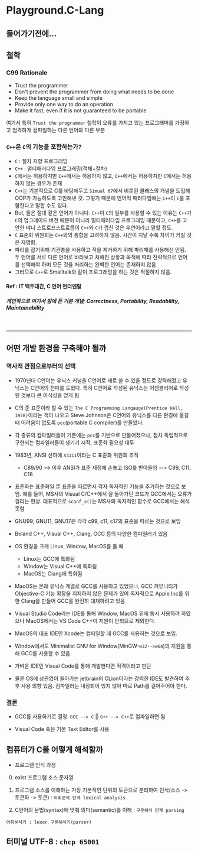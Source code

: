 # Playground.C-Lang

## 들어가기전에...

## 철학

### C99 Rationale

 - Trust the programmer
 - Don't prevent the programmer from doing what needs to be done
 - Keep the language small and simple
 - Provide only one way to do an operation
 - Make it fast, even if it is not guaranteed to be portable

여기서 특히 `Trust the programmer` 철학이 오류를 가지고 있는 프로그래머를 가정하고 엄격하게 컴파일하는 다른 언어와 다른 부분

### `C++`은 `C`의 기능을 포함하는가?

 - `C` : 절차 지향 프로그래밍
 - `C++` : 멀티패러다임 프로그래밍(객체+절차)
 - `C`에서는 허용하지만 `C++`에서는 허용하지 않고, `C++`에서는 허용하지만 `C`에서는 허용하지 않는 경우가 존재
 - `C++`는 기본적으로 C를 바탕에두고 `Simual 67`에서 비롯된 클래스의 개념을 도입해 OOP가 가능하도록 고안해낸 것. 그렇기 때문에 언어적 패러다임에는 `C++`이 `C`를 포함한다고 말할 수도 있다.
 - But, 둘은 절대 같은 언어가 아니다. `C++`이 `C`의 일부를 사용할 수 있는 이유는 `C++`가 `C`의 업그레이드 버전 때문이 아니라 멀티패러다임 프로그래밍 때문이고, `C++`를 고안한 뱌니 스트로프스트로웁이 `C++`와 `C`가 겹친 것은 우연이라고 말할 정도.
 - `C` 표준화 위원회는 `C++`와의 통합을 고려하지 않음. 시간이 지날 수록 차이가 커질 것은 자명함.
 - 파리를 잡기위해 기관총을 사용하고 적을 제거하기 위해 파리채를 사용해선 안됨. 두 언어를 서로 다른 언어로 바라보고 처해진 상황과 목적에 따라 전략적으로 언어를 선택해야 하며 모든 것을 처리하는 완벽한 언어는 존재하지 않음
 - 그러므로 `C++`로 Smalltalk와 같이 프로그래밍을 하는 것은 적절하지 않음.

#### Ref : IT 백두대간, C 언어 펀더멘탈

##### 개인적으로 여기서 맘에 든 기본 개념; Correctness, Portability, Readability, Maintainability

<br>
<hr>

## 어떤 개발 환경을 구축해야 될까

### 역사적 관점으로부터의 선택
 - 1970년대 C언어는 유닉스 커널을 C언어로 새로 쓸 수 있을 정도로 강력해졌고 유닉스는 C언어의 전파를 도왔다. 특히 C언어로 작성된 유닉스는 어셈블리어로 작성된 것보다 큰 이식성을 얻게 됨 

 - C의 준 표준이라 할 수 있는 `The C Programming Langauge(Prentice Hall, 1978)`이라는 책이 나오고 Steve Johnson은 C언어와 유닉스를 다른 환경에 옮길 때 어려움이 없도록 `pcc`(portable C compiler)를 만들었다.

 - 각 종류의 컴파일러들이 기존에는 `pcc`를 기반으로 만들어졌으나, 점차 독립적으로 구현되는 컴파일러들이 생기기 시작, 표준화 필요성 대두

 - 1983년, ANSI 산하에 `X3J11`이라는 C 표준화 위원회 조직
   - C89/90 --> 이후 ANSI가 표준 제정에 손놓고 ISO를 받아들임 --> C99, C11, C18

 - 표준화는 표준화일 뿐 표준을 따르면서 각자 독자적인 기능을 추가하는 것으로 보임. 예를 들어, MS사의 Visual C/C++에서 잘 돌아가던 코드가 GCC에서는 오류가 걸리는 현상. 대표적으로 `scanf_s()`는 MS사의 독자적인 함수로 GCC에서는 해석 못함

 - GNU99, GNU11, GNU17은 각각 c99, c11, c17의 표준을 따르는 것으로 보임

 - Boland C++, Visual C++, Clang, GCC 등의 다양한 컴파일러가 있음

 - OS 환경을 크게 Linux, Window, MacOS를 둘 때
    - Linux는 GCC에 특화됨
    - Window는 Visual C++에 특화됨
    - MacOS는 Clang에 특화됨

 - MacOS는 본래 유닉스 계열로 GCC를 사용하고 있었으나, GCC 커뮤니티가 Objective-C 기능 확장을 지지하지 않은 문제가 있어 독자적으로 Apple.Inc를 위한 Clang을 만들어 GCC를 완전히 대채하려고 있음

 - Visual Studio Code라는 IDE를 통해 Window, MacOS 위에 동시 사용하려 하였으나 MacOS에서는 VS Code C++이 지원이 안되므로 제외한다.

 - MacOS의 대표 IDE인 Xcode는 컴파일할 때 GCC를 사용하는 것으로 보임.

 - Window에서도 Minimalist GNU for Window(MinGW-`w32-->w64`)의 지원을 통해 GCC를 사용할 수 있음

 - 가벼운 IDE인 Visual Code를 통해 개발한다면 적격이라고 판단

 - 물론 OS에 상관없이 돌아가는 jetbrain의 CLion이라는 강력한 IDE도 발견하여 추후 사용 의향 있음. 컴파일러는 내장되어 있지 않아 따로 Path를 걸어주어야 한다.

### 결론

 - GCC를 사용하기로 결정. `GCC --> C` || `G++ --> C++`로 컴파일하면 됨

 - Visual Code 혹은 기본 Text Editor를 사용


## 컴퓨터가 C를 어떻게 해석할까

 - 프로그램 인식 과정

0. exist 프로그램 소스 문자열

1. 프로그램 소스를 이해하는 가장 기본적인 단위의 토큰으로 분리하여 인식(소스 -> 토큰화 -> 토큰) : `어휘분석 단계 lexical analysis`

2. C언어의 문법(syntax)에 맞춰 의미(semantic)를 이해 : `구문해석 단계 parsing`

`어휘분석기 : lexer`, `구문해석기(parser)`

## 터미널 UTF-8 : `chcp 65001`